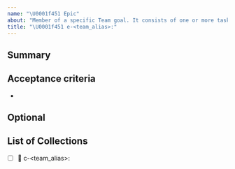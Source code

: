```yaml
---
name: "\U0001f451 Epic"
about: "Member of a specific Team goal. It consists of one or more task-collections"
title: "\U0001f451 e-<team_alias>:"
---
```


## Summary

## Acceptance criteria
- 

**Optional**
- 


## List of Collections

- [ ] :card_index: c-<team_alias>:

